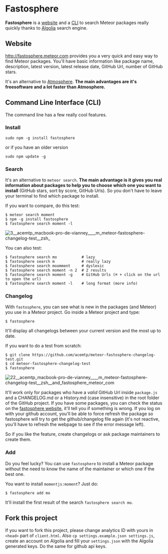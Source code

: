 # Fastosphere

**Fastosphere** is a [website](http://fastosphere.meteor.com) and a [CLI](http://en.wikipedia.org/wiki/Command-line_interface) to search Meteor packages really quickly thanks to [Algolia](http://algolia.com) search engine.

## Website

http://fastosphere.meteor.com provides you a very quick and easy way to find Meteor packages. You'll have basic information like package name, description, latest version, latest release date, GitHub Url, number of GitHub stars.

It's an alternative to [Atmosphere](https://atmospherejs.com). **The main advantages are it's freesoftware and a lot faster than Atmosphere.**

## Command Line Interface (CLI)

The command line has a few really cool features.

### Install

    sudo npm -g install fastosphere

or if you have an older version

    sudo npm update -g

### Search

It's an alternative to `meteor search`. **The main advantage is it gives you real information about packages to help you to choose which one you want to install** (GitHub stars, sort by score, GitHub Urls). So you don't have to leave your terminal to find which package to install.

If you want to compare, do this test:

    $ meteor search moment
    $ npm -g install fastosphere
    $ fastosphere search moment -l

![3__acemtp_macbook-pro-de-vianney____m_meteor-fastosphere-changelog-test__zsh_](https://cloud.githubusercontent.com/assets/103561/5565008/f89a4d1c-8ede-11e4-8baf-1ff3d667e907.png)

You can also test:

    $ fastosphere search mo           # lazy
    $ fastosphere search m            # really lazy
    $ fastosphere search moomment     # dyslexic
    $ fastosphere search moment -n 2  # 2 results
    $ fastosphere search moment -g    # GitHub Urls (⌘ + click on the url to open the url)
    $ fastosphere search moment -l    # long format (more info)

### Changelog

With `fastosphere`, you can see what is new in the packages (and Meteor) you use in a Meteor project. Go inside a Meteor project and type:

    $ fastosphere

It'll display all changelogs between your current version and the most up to date.

If you want to do a test from scratch:

    $ git clone https://github.com/acemtp/meteor-fastosphere-changelog-test.git
    $ cd meteor-fastosphere-changelog-test
    $ fastosphere

![22__acemtp_macbook-pro-de-vianney____m_meteor-fastosphere-changelog-test__zsh__and_fastosphere_meteor_com](https://cloud.githubusercontent.com/assets/103561/5564995/7b741246-8ede-11e4-8149-a437297ccf39.png)

It'll work only for packages who have a *valid* GitHub Url inside `package.js` and a CHANGELOG.md or a History.md (case insensitive) in the root folder of the GitHub project. If you have some packages, you can check the status on the [fastosphere website](http://fastosphere.meteor.com), it'll tell you if something is wrong. If you log on with your github account, you'll be able to force refresh the package so fastosphere will try to get the github/changelog file again (it's not reactive, you'll have to refresh the webpage to see if the error message left).

So if you like the feature, create changelogs or ask package maintainers to create them.


### Add

Do you feel lucky? You can use `fastosphere` to install a Meteor package without the need to know the name of the maintainer or which one if the best one.

You want to install `momentjs:moment`? Just do:

    $ fastosphere add mo

It'll install the first result of the search `fastosphere search mo`.


## Fork this project

If you want to fork this project, please change analytics ID with yours in `<head>` part of `client.html`. Also `cp settings.example.json settings.js`, create an account on Algolia and fill your `settings.json` with the Algolia generated keys. Do the same for github api keys.
